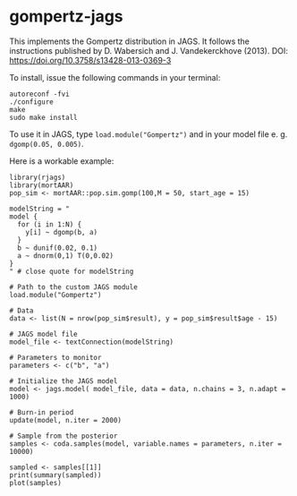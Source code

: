 # gompertz-jags
This implements the Gompertz distribution in JAGS. It follows the instructions published by D. Wabersich and J. Vandekerckhove (2013). DOI: https://doi.org/10.3758/s13428-013-0369-3

To install, issue the following commands in your terminal:

```
autoreconf -fvi
./configure
make
sudo make install
```

To use it in JAGS, type `load.module("Gompertz")` and in your model file e. g. `dgomp(0.05, 0.005)`.

Here is a workable example:

```
library(rjags)
library(mortAAR)
pop_sim <- mortAAR::pop.sim.gomp(100,M = 50, start_age = 15)

modelString = "
model {
  for (i in 1:N) {
    y[i] ~ dgomp(b, a)
  }
  b ~ dunif(0.02, 0.1)
  a ~ dnorm(0,1) T(0,0.02)
}
" # close quote for modelString

# Path to the custom JAGS module
load.module("Gompertz")

# Data
data <- list(N = nrow(pop_sim$result), y = pop_sim$result$age - 15)

# JAGS model file
model_file <- textConnection(modelString)

# Parameters to monitor
parameters <- c("b", "a")

# Initialize the JAGS model
model <- jags.model( model_file, data = data, n.chains = 3, n.adapt = 1000)

# Burn-in period
update(model, n.iter = 2000)

# Sample from the posterior
samples <- coda.samples(model, variable.names = parameters, n.iter = 10000)

sampled <- samples[[1]]
print(summary(sampled))
plot(samples)
```
